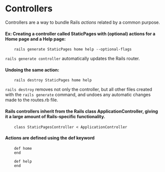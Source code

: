 # Controllers

Controllers are a way to bundle Rails _actions_ related by a common purpose. 

#### Ex: Creating a controller called StaticPages with (optional) actions for a Home page and a Help page:

		rails generate StaticPages home help --optional-flags
		
`rails generate controller` automatically updates the Rails router. 
		
#### Undoing the same action:

		rails destroy StaticPages home help
		
`rails destroy` removes not only the controller, but all other files created with the `rails generate` command, and undoes any automatic changes made to the routes.rb file.

#### Rails controllers inherit from the Rails class ApplicationController, giving it a large amount of Rails-specific functionality.

		class StaticPagesController < ApplicationController
		
#### Actions are defined using the def keyword

		def home
		end
		
		def help
		end
		
